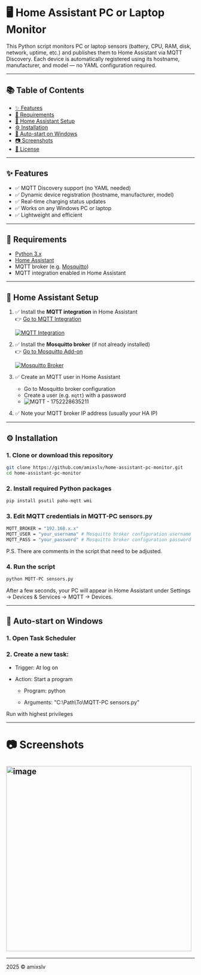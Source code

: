 # 🖥️ Home Assistant PC or Laptop Monitor

This Python script monitors PC or laptop sensors (battery, CPU, RAM, disk, network, uptime, etc.) and publishes them to Home Assistant via MQTT Discovery. Each device is automatically registered using its hostname, manufacturer, and model — no YAML configuration required.

---

## 📚 Table of Contents

- [✨ Features](#-features)
- [🧰 Requirements](#-requirements)
- [🔌 Home Assistant Setup](#-home-assistant-setup)
- [⚙️ Installation](#️-installation)
- [🚀 Auto-start on Windows](#-auto-start-on-windows)
- [📷 Screenshots](#-screenshots)
- [📄 License](#-license)

---

## ✨ Features

- ✅ MQTT Discovery support (no YAML needed)
- ✅ Dynamic device registration (hostname, manufacturer, model)
- ✅ Real-time charging status updates
- ✅ Works on any Windows PC or laptop
- ✅ Lightweight and efficient

---

## 🧰 Requirements

- [Python 3.x](https://www.python.org/downloads/)
- [Home Assistant](https://www.home-assistant.io/)
- MQTT broker (e.g. [Mosquitto](https://addons.home-assistant.io/addons/mosquitto/))
- MQTT integration enabled in Home Assistant

---

## 🔌 Home Assistant Setup

1. ✅ Install the **MQTT integration** in Home Assistant  
   👉 [Go to MQTT Integration](https://my.home-assistant.io/redirect/integration/?domain=mqtt)
    <p>
      <a href="https://my.home-assistant.io/redirect/integration/?domain=mqtt">
        <img src="https://img.shields.io/badge/Home%20Assistant-MQTT%20Integration-blue?logo=home-assistant&style=for-the-badge" alt="MQTT Integration">
      </a>
    </p>
    
3. ✅ Install the **Mosquitto broker** (if not already installed)  
   👉 [Go to Mosquitto Add-on](https://my.home-assistant.io/redirect/supervisor_addon/?addon=core_mosquitto)
    <p>
      <a href="https://my.home-assistant.io/redirect/supervisor_addon/?addon=core_mosquitto">
        <img src="https://img.shields.io/badge/Mosquitto-Broker-green?logo=eclipse-mosquitto&style=for-the-badge" alt="Mosquitto Broker">
      </a> 
    </p>

5. ✅ Create an MQTT user in Home Assistant  
   - Go to Mosquitto broker configuration
   - Create a user (e.g. `mqtt`) with a password
   - ![MQTT - 1752228635211](https://github.com/user-attachments/assets/b1f8f754-76e3-453f-aa1c-d12916ae817a)

6. ✅ Note your MQTT broker IP address (usually your HA IP)

---

## ⚙️ Installation

### 1. Clone or download this repository

```bash
git clone https://github.com/amixslv/home-assistant-pc-monitor.git
cd home-assistant-pc-monitor
```
### 2. Install required Python packages

```bash
pip install psutil paho-mqtt wmi
```
### 3. Edit MQTT credentials in MQTT-PC sensors.py

```bash
MQTT_BROKER = "192.168.x.x"
MQTT_USER = "your_usernama" # Mosquitto broker configuration username
MQTT_PASS = "your_password" # Mosquitto broker configuration password
```
P.S.
There are comments in the script that need to be adjusted.

### 4. Run the script

```bash
python MQTT-PC sensors.py
```
After a few seconds, your PC will appear in Home Assistant under Settings → Devices & Services → MQTT → Devices.

---

## 🚀 Auto-start on Windows

### 1. Open Task Scheduler

### 2. Create a new task:

  - Trigger: At log on
   
   - Action: Start a program
   
      - Program: python
      
      - Arguments: "C:\Path\To\MQTT-PC sensors.py"

Run with highest privileges

---

# 📷 Screenshots
## <img width="495" alt="image" src="https://github.com/user-attachments/assets/5bfa08ca-07e7-47f2-8173-952a7ad4d3e8" />

---
2025 © amixslv


